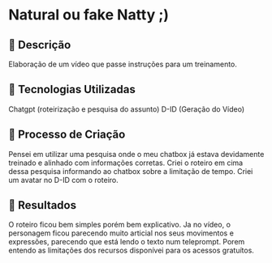 # Natural ou fake Natty ;)

## 📒 Descrição
Elaboração de um vídeo que passe instruções para um treinamento.

## 🤖 Tecnologias Utilizadas
Chatgpt (roteirização e pesquisa do assunto)
D-ID (Geração do Vídeo)

## 🧐 Processo de Criação
Pensei em utilizar uma pesquisa onde o meu chatbox já estava devidamente treinado e alinhado com informações corretas.
Criei o roteiro em cima dessa pesquisa informando ao chatbox sobre a limitação de tempo.
Criei um avatar no D-ID com o roteiro.

## 🚀 Resultados
O roteiro ficou bem simples porém bem explicativo. 
Ja no vídeo, o personagem ficou parecendo muito articial nos seus movimentos e expressões, parecendo que está lendo o texto num teleprompt. Porem entendo as limitações dos recursos disponívei para os acessos gratuítos.
